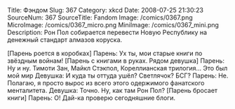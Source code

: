 Title: Фэндом 
Slug: 367 
Category: xkcd 
Date: 2008-07-25 21:30:23 
SourceNum: 367 
SourceTitle: Fandom 
Image: /comics/0367.png 
MicroImage: /comics/0367_micro.png 
MiniImage: /comics/0367_mini.png 
Description: Рон Пол собирается перевести Новую Республику на денежный стандарт алмазов коруска. 

[Парень роется в коробках]
Парень: Ух ты, мои старые книги по звёздным войнам!
[Парень с книгами в руках. Рядом девушка]
Парень: Ну и ну. Тимоти Зан, Майкл Стэкпол, Кореллианская трилогия… Это был мой мир
Девушка: И куда ты оттуда ушёл? Светлячок? БСГ?
Парень: Не. Полагаю, я просто вырос из всего этого одержимого фанатского менталитета.
Девушка: Точно. Ну, как там Рон Пол?
[Парень бросает книги]
Парень: О! Дай-ка проверю сегодняшние блоги.